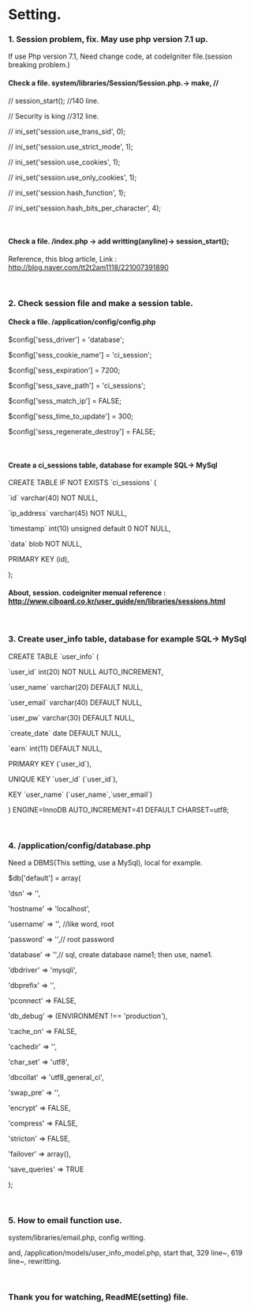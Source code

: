 <h1>Setting.</h1>

 <h3>1. Session problem, fix. May use php version 7.1 up.</h3>
 <p>If use Php version 7.1, Need change code, at codeIgniter file.(session breaking problem.)</p>
 <h4>Check a file. system/libraries/Session/Session.php.-> make, // </h4>
 <p>//     session_start();  //140 line.</p>
 <p></p>
<p> // Security is king                 //312 line.</p>
<p>//    ini_set('session.use_trans_sid', 0);</p>
<p>//    ini_set('session.use_strict_mode', 1);</p>
<p>//    ini_set('session.use_cookies', 1);</p>
<p>//    ini_set('session.use_only_cookies', 1);</p>
<p>//    ini_set('session.hash_function', 1);</p>
<p>//    ini_set('session.hash_bits_per_character', 4);</p>
<br/>
<h4>Check a file. /index.php -> add writting(anyline)-> session_start();</h4>
 <p>Reference, this blog article, Link : <a href="http://blog.naver.com/tt2t2am1118/221007391890">http://blog.naver.com/tt2t2am1118/221007391890</a></p>
 <br/>
 <h3>2. Check session file and make a session table.</h3>
 <h4>Check a file. /application/config/config.php</h4>
<p> $config['sess_driver'] = 'database';</p>
<p>$config['sess_cookie_name'] = 'ci_session';</p>
<p>$config['sess_expiration'] = 7200;</p>
<p>$config['sess_save_path'] = 'ci_sessions';</p>
<p>$config['sess_match_ip'] = FALSE;</p>
<p>$config['sess_time_to_update'] = 300;</p>
<p>$config['sess_regenerate_destroy'] = FALSE;</p>
<br/>
<h4>Create a ci_sessions table, database for example SQL-> MySql</h4>
<p>CREATE TABLE IF NOT EXISTS `ci_sessions` (</p>
<p>        `id` varchar(40) NOT NULL,</p>
<p>        `ip_address` varchar(45) NOT NULL,</p>
<p>        `timestamp` int(10) unsigned default 0 NOT NULL,</p>
<p>        `data` blob NOT NULL,</p>
<p>        PRIMARY KEY (id),</p>
<p>);</p>
<h4>About, session. codeigniter menual reference : <a href="http://www.ciboard.co.kr/user_guide/en/libraries/sessions.html">http://www.ciboard.co.kr/user_guide/en/libraries/sessions.html</a></h4>
<br/> 
<h3>3. Create user_info table,  database for example SQL-> MySql</h3>
<p>CREATE TABLE `user_info` (</p>
<p>  `user_id` int(20) NOT NULL AUTO_INCREMENT,</p>
<p>  `user_name` varchar(20) DEFAULT NULL,</p>
<p>  `user_email` varchar(40) DEFAULT NULL,</p>
<p>  `user_pw` varchar(30) DEFAULT NULL,</p>
<p>  `create_date` date DEFAULT NULL,</p>
<p>  `earn` int(11) DEFAULT NULL,</p>
<p>  PRIMARY KEY (`user_id`),</p>
<p>  UNIQUE KEY `user_id` (`user_id`),</p>
<p>  KEY `user_name` (`user_name`,`user_email`)</p>
<p>) ENGINE=InnoDB AUTO_INCREMENT=41 DEFAULT CHARSET=utf8;</p>
<br/>
<h3>4. /application/config/database.php </h3>
<p>Need a DBMS(This setting, use a MySql), local for example.</p>
<p>$db['default'] = array(</p>
<p>'dsn'	=> '',</p>
<p>'hostname' => 'localhost', </p>
<p>'username' => '',  //like word, root</p>
<p>'password' => '',// root password</p>
<p>'database' => '',// sql, create database name1; then use, name1.</p>
<p>'dbdriver' => 'mysqli',</p>
<p>'dbprefix' => '',</p>
<p>'pconnect' => FALSE,</p>
<p>'db_debug' => (ENVIRONMENT !== 'production'),</p>
<p>'cache_on' => FALSE,</p>
<p>'cachedir' => '',</p>
<p>'char_set' => 'utf8',</p>
<p>'dbcollat' => 'utf8_general_ci',</p>
<p>'swap_pre' => '',</p>
<p>'encrypt' => FALSE,</p>
<p>'compress' => FALSE,</p>
<p>'stricton' => FALSE,</p>
<p>'failover' => array(),</p>
<p>'save_queries' => TRUE</p>
<p>);</p>
<br/>
<h3>5. How to email function use.</h3>
<p>system/libraries/email.php, config writing.</p>
<p>and, /application/models/user_info_model.php,  start that, 329 line~, 619 line~, rewritting.</p>
<br/>
<h3>Thank you for watching, ReadME(setting) file.</h3>

 
 
 
